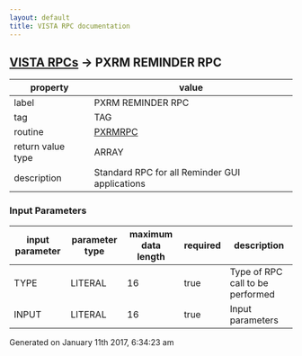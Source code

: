 ```yaml
---
layout: default
title: VISTA RPC documentation
---
```




## [VISTA RPCs](TableOfContent.md) &#8594; PXRM REMINDER RPC 

 property | value 
--- | --- 
 label | PXRM REMINDER RPC
 tag | TAG
 routine | [PXRMRPC](http://code.osehra.org/dox/Routine_PXRMRPC_source.html)
 return value type | ARRAY
 description | Standard RPC for all Reminder GUI applications

### Input Parameters

| input parameter | parameter type | maximum data length | required | description | 
| --- | --- | --- | --- | --- | 
| TYPE | LITERAL | 16 | true | Type of RPC call to be performed | 
| INPUT | LITERAL | 16 | true | Input parameters | 




Generated on January 11th 2017, 6:34:23 am